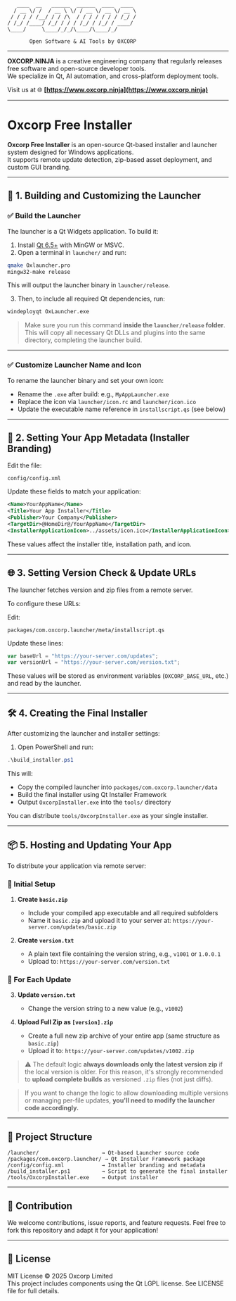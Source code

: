 ```
   ____  __   ______  ______  ____  ____  
  / __ \/ /  / __ \ \/ / __ \/ __ \/ __ \ 
 / / / / /__/ / / /\  / / / / / / / /_/ / 
/ /_/ /____/ /_/ / / / /_/ / /_/ / ____/  
\____/     \____/_/_/\____/\____/_/       

       Open Software & AI Tools by OXCORP
```

---

**OXCORP.NINJA** is a creative engineering company that regularly releases free software and open-source developer tools.  
We specialize in Qt, AI automation, and cross-platform deployment tools.

Visit us at 🌐 **[https://www.oxcorp.ninja](https://www.oxcorp.ninja)**

---

# Oxcorp Free Installer

**Oxcorp Free Installer** is an open-source Qt-based installer and launcher system designed for Windows applications.  
It supports remote update detection, zip-based asset deployment, and custom GUI branding.

---

## 🔧 1. Building and Customizing the Launcher

### ✅ Build the Launcher

The launcher is a Qt Widgets application. To build it:

1. Install [Qt 6.5+](https://www.qt.io/download) with MinGW or MSVC.
2. Open a terminal in `launcher/` and run:

```bash
qmake Oxlauncher.pro
mingw32-make release
```

This will output the launcher binary in `launcher/release`.

3. Then, to include all required Qt dependencies, run:

```bash
windeployqt OxLauncher.exe
```

> Make sure you run this command **inside the `launcher/release` folder**.
> This will copy all necessary Qt DLLs and plugins into the same directory, completing the launcher build.

---

### ✅ Customize Launcher Name and Icon

To rename the launcher binary and set your own icon:

* Rename the `.exe` after build: e.g., `MyAppLauncher.exe`
* Replace the icon via `launcher/icon.rc` and `launcher/icon.ico`
* Update the executable name reference in `installscript.qs` (see below)

---

## 🧾 2. Setting Your App Metadata (Installer Branding)

Edit the file:

```
config/config.xml
```

Update these fields to match your application:

```xml
<Name>YourAppName</Name>
<Title>Your App Installer</Title>
<Publisher>Your Company</Publisher>
<TargetDir>@HomeDir@/YourAppName</TargetDir>
<InstallerApplicationIcon>../assets/icon.ico</InstallerApplicationIcon>
```

These values affect the installer title, installation path, and icon.

---

## 🌐 3. Setting Version Check & Update URLs

The launcher fetches version and zip files from a remote server.

To configure these URLs:

Edit:

```
packages/com.oxcorp.launcher/meta/installscript.qs
```

Update these lines:

```js
var baseUrl = "https://your-server.com/updates";
var versionUrl = "https://your-server.com/version.txt";
```

These values will be stored as environment variables (`OXCORP_BASE_URL`, etc.) and read by the launcher.

---

## 🛠️ 4. Creating the Final Installer

After customizing the launcher and installer settings:

1. Open PowerShell and run:

```powershell
.\build_installer.ps1
```

This will:

* Copy the compiled launcher into `packages/com.oxcorp.launcher/data`
* Build the final installer using Qt Installer Framework
* Output `OxcorpInstaller.exe` into the `tools/` directory

You can distribute `tools/OxcorpInstaller.exe` as your single installer.

---

## 📦 5. Hosting and Updating Your App

To distribute your application via remote server:

### 📁 Initial Setup

1. **Create `basic.zip`**

   * Include your compiled app executable and all required subfolders
   * Name it `basic.zip` and upload it to your server at:
     `https://your-server.com/updates/basic.zip`

2. **Create `version.txt`**

   * A plain text file containing the version string, e.g., `v1001` or `1.0.0.1`
   * Upload to:
     `https://your-server.com/version.txt`

### 🔁 For Each Update

3. **Update `version.txt`**

   * Change the version string to a new value (e.g., `v1002`)

4. **Upload Full Zip as `[version].zip`**

   * Create a full new zip archive of your entire app (same structure as `basic.zip`)
   * Upload it to:
     `https://your-server.com/updates/v1002.zip`

> ⚠️ The default logic **always downloads only the latest version zip** if the local version is older.
> For this reason, it's strongly recommended to **upload complete builds** as versioned `.zip` files (not just diffs).

> If you want to change the logic to allow downloading multiple versions or managing per-file updates,
> **you'll need to modify the launcher code accordingly.**

---

## 📂 Project Structure

```
/launcher/                    → Qt-based Launcher source code
/packages/com.oxcorp.launcher/ → Qt Installer Framework package
/config/config.xml            → Installer branding and metadata
/build_installer.ps1          → Script to generate the final installer
/tools/OxcorpInstaller.exe    → Output installer
```

---

## 🤝 Contribution

We welcome contributions, issue reports, and feature requests.
Feel free to fork this repository and adapt it for your application!

---

## 📄 License

MIT License © 2025 Oxcorp Limited  
This project includes components using the Qt LGPL license. See LICENSE file for full details.
